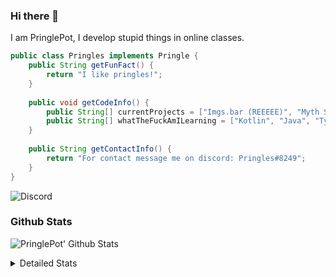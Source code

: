 ### Hi there 👋

I am PringlePot, I develop stupid things in online classes. 

```java
public class Pringles implements Pringle {
    public String getFunFact() {
        return "I like pringles!";
    }
    
    public void getCodeInfo() {
        public String[] currentProjects = ["Imgs.bar (REEEEE)", "Myth Sniper (Dead)"];
        public String[] whatTheFuckAmILearning = ["Kotlin", "Java", "Typescript", "NextJS"];
    }
    
    public String getContactInfo() {
        return "For contact message me on discord: Pringles#8249";
    }
}
```
![Discord](https://discord.c99.nl/widget/theme-1/226911291636318208.png)


### Github Stats
![PringlePot' Github Stats](https://github-readme-stats.vercel.app/api?username=PringlePot&show_icons=true&theme=dark)

<details>
  <summary>Detailed Stats</summary>
    
<!--START_SECTION:waka-->
![Lines of code](https://img.shields.io/badge/From%20Hello%20World%20I%27ve%20Written-84866%20lines%20of%20code-blue)

**🐱 My Github Data** 

> 🏆 258 Contributions in the Year 2021
 > 
> 📦 85.9 kB Used in Github's Storage 
 > 
> 💼 Opted to Hire
 > 
> 📜 6 Public Repositories 
 > 
> 🔑 9 Private Repositories  
 > 
**I'm an Early 🐤** 

```text
🌞 Morning    42 commits     ████░░░░░░░░░░░░░░░░░░░░░   19.35% 
🌆 Daytime    86 commits     ██████████░░░░░░░░░░░░░░░   39.63% 
🌃 Evening    89 commits     ██████████░░░░░░░░░░░░░░░   41.01% 
🌙 Night      0 commits      ░░░░░░░░░░░░░░░░░░░░░░░░░   0.0%

```
📅 **I'm Most Productive on Sunday** 

```text
Monday       33 commits     ███░░░░░░░░░░░░░░░░░░░░░░   15.21% 
Tuesday      7 commits      ░░░░░░░░░░░░░░░░░░░░░░░░░   3.23% 
Wednesday    27 commits     ███░░░░░░░░░░░░░░░░░░░░░░   12.44% 
Thursday     37 commits     ████░░░░░░░░░░░░░░░░░░░░░   17.05% 
Friday       25 commits     ███░░░░░░░░░░░░░░░░░░░░░░   11.52% 
Saturday     32 commits     ███░░░░░░░░░░░░░░░░░░░░░░   14.75% 
Sunday       56 commits     ██████░░░░░░░░░░░░░░░░░░░   25.81%

```


📊 **This Week I Spent My Time On** 

```text
💬 Programming Languages: 
TypeScript               19 hrs 38 mins      ████████████████████░░░░░   80.93% 
EJS                      1 hr 26 mins        █░░░░░░░░░░░░░░░░░░░░░░░░   5.92% 
JSON                     1 hr 11 mins        █░░░░░░░░░░░░░░░░░░░░░░░░   4.88% 
Go                       45 mins             ░░░░░░░░░░░░░░░░░░░░░░░░░   3.14% 
Other                    43 mins             ░░░░░░░░░░░░░░░░░░░░░░░░░   3.0%

🔥 Editors: 
IntelliJ                 24 hrs 15 mins      █████████████████████████   100.0%

```

**I Mostly Code in Java** 

```text
Java                     5 repos             ██████████████░░░░░░░░░░░   55.56% 
Python                   1 repo              ██░░░░░░░░░░░░░░░░░░░░░░░   11.11% 
Kotlin                   1 repo              ██░░░░░░░░░░░░░░░░░░░░░░░   11.11% 
JavaScript               1 repo              ██░░░░░░░░░░░░░░░░░░░░░░░   11.11% 
CSS                      1 repo              ██░░░░░░░░░░░░░░░░░░░░░░░   11.11%

```



<!--END_SECTION:waka-->
</details>
